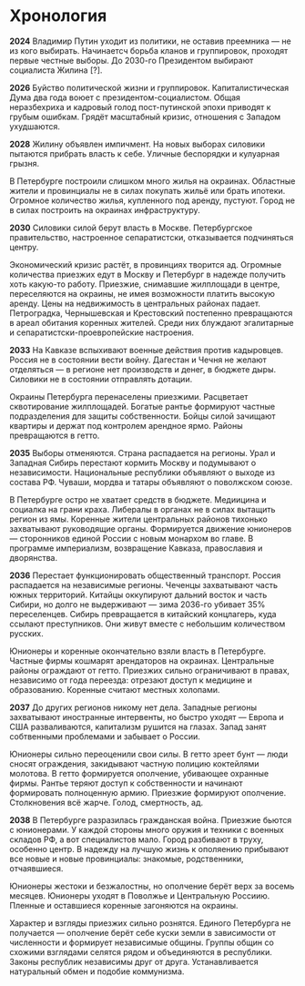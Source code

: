# Хронология

**2024**
Владимир Путин уходит из политики, не оставив преемника — не из кого выбирать. Начинаетсч борьба кланов и группировок, проходят первые честные выборы. До 2030-го Президентом выбирают социалиста Жилина [?].

**2026**
Буйство политической жизни и группировок. Капиталистическая Дума два года воюет с президентом-социалистом. Общая неразбехриха и кадровый голод пост-путинской эпохи приводят к грубым ошибкам. Грядёт масштабный кризис, отношения с Западом ухудшаются.

**2028**
Жилину объявлен импичмент. На новых выборах силовики пытаются прибрать власть к себе. Уличные беспорядки и кулуарная грызня.

В Петербурге построили слишком много жилья на окраинах. Областные жители и провинциалы не в силах покупать жильё или брать ипотеки. Огромное количество жилья, купленного под аренду, пустуют. Город не в силах построить на окраинах инфраструктуру.

**2030**
Силовики силой берут власть в Москве. Петербургское правительство, настроенное сепаратистски, отказывается подчиняться центру.

Экономический кризис растёт, в провинциях творится ад. Огромные количества приезжих едут в Москву и Петербург в надежде получить хоть какую-то работу. Приезжие, снимавшие жилплощади в центре, переселяются на окраины, не имея возможности платить высокую аренду. Цены на недвижимость в центральных районах падает. Петроградка, Чернышевская и Крестовский постепенно превращаются в ареал обитания коренных жителей. Среди них блуждают эгалитарные и сепаратистски-проевропейские настроения.

**2033**
На Кавказе вспыхивают военные действия против кадыровцев. Россия не в состоянии вести войну. Дагестан и Чечня не желают отделяться — в регионе нет производств и денег, в бюджете дыры. Силовики не в состоянии отправлять дотации.

Окраины Петербурга перенаселены приезжими. Расцветает сквотирование жилплощадей. Богатые рантье формируют частные подразделения для защиты собственности. Бойцы силой зачищают квартиры и держат под контролем арендное ярмо. Районы превращаются в гетто.

**2035**
Выборы отменяются. Страна распадается на регионы. Урал и Западная Сибирь перестают кормить Москву и подумывают о независимости. Национальные республики объявляют о выходе из состава РФ. Чуваши, мордва и татары объявляют о поволжском союзе.

В Петербурге остро не хватает средств в бюджете. Медиицина и социалка на грани краха. Либералы в органах не в силах вытащить регион из ямы. Коренные жители центральных районов тихонько захватывают руководящие органы. Формируется движение юнионеров — сторонников единой России с новым монархом во главе. В программе империализм, возвращение Кавказа, православия и дворянства.

**2036**
Перестает функционировать общественный транспорт. Россия распадается на независимые регионы. Чеченцы захватывают часть южных территорий. Китайцы оккупируют дальний восток и часть Сибири, но долго не выдерживают — зима 2036-го убивает 35% переселенцев. Сибирь превращается в китайский концлагерь, куда ссылают преступников. Они живут вместе с небольшим количеством русских.

Юнионеры и коренные окончательно взяли власть в Петербурге. Частные фирмы кошмарят арендаторов на окраинах. Центральные районы ограждают от гетто. Приезжих сильно ограничивают в правах, независимо от года переезда: отрезают доступ к медицине и образованию. Коренные считают местных холопами.

**2037**
До других регионов никому нет дела. Западные регионы захватывают иностранные интервенты, но быстро уходят — Европа и США разваливаются, капитализм рушится на глазах. Запад занят собтвенными проблемами и забывает о России.

Юнионеры сильно переоценили свои силы. В гетто зреет бунт — люди сносят ограждения, закидывают частную полицию коктейлями молотова. В гетто формируется ополчение, убивающее охранные фирмы. Рантье теряют доступ к собственности и начинают формировать полноценную армию. Приезжие формируют ополчение. Столкновения всё жарче. Голод, смертность, ад.

**2038**
В Петербурге разразилась гражданская война. Приезжие бьются с юнионерами. У каждой стороны много оружия и техники с военных складов РФ, а вот специалистов мало. Город разбивают в труху, особенно центр. В надежду на лучшую жизнь к ополяению прибывают все новые и новые провинциалы: знакомые, родственники, отчаявшиеся.

Юнионеры жестоки и безжалостны, но ополчение берёт верх за восемь месяцев. Юнионеры уходят в Поволжье и Центральную Россиию. Пленные и оставшиеся коренные загоняются на окраины. 

Характер и взгляды приезжих сильно рознятся. Единого Петербурга не получается — ополчение берёт себе куски земли в зависимости от численности и формирует независимые общины. Группы общин со схожими взглядами селятся рядом и объединяются в республики. Законы республик независимы друг от друга. Устанавливается натуральный обмен и подобие коммунизма.
